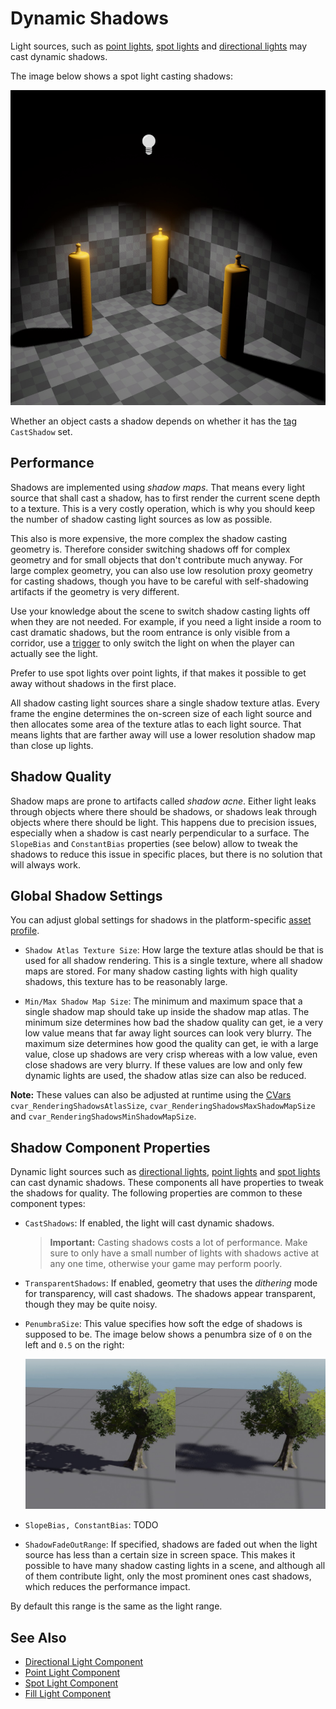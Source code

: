 # Dynamic Shadows

Light sources, such as [point lights](point-light-component.md), [spot lights](spot-light-component.md) and [directional lights](directional-light-component.md) may cast dynamic shadows.

The image below shows a spot light casting shadows:

![Spot Light](media/spot-light.jpg)

Whether an object casts a shadow depends on whether it has the [tag](../../projects/tags.md) `CastShadow` set.

## Performance

Shadows are implemented using *shadow maps*. That means every light source that shall cast a shadow, has to first render the current scene depth to a texture. This is a very costly operation, which is why you should keep the number of shadow casting light sources as low as possible.

This also is more expensive, the more complex the shadow casting geometry is. Therefore consider switching shadows off for complex geometry and for small objects that don't contribute much anyway. For large complex geometry, you can also use low resolution proxy geometry for casting shadows, though you have to be careful with self-shadowing artifacts if the geometry is very different.

Use your knowledge about the scene to switch shadow casting lights off when they are not needed. For example, if you need a light inside a room to cast dramatic shadows, but the room entrance is only visible from a corridor, use a [trigger](../../physics/jolt/actors/jolt-trigger-component.md) to only switch the light on when the player can actually see the light.

Prefer to use spot lights over point lights, if that makes it possible to get away without shadows in the first place.

All shadow casting light sources share a single shadow texture atlas. Every frame the engine determines the on-screen size of each light source and then allocates some area of the texture atlas to each light source. That means lights that are farther away will use a lower resolution shadow map than close up lights.

## Shadow Quality

Shadow maps are prone to artifacts called *shadow acne*. Either light leaks through objects where there should be shadows, or shadows leak through objects where there should be light. This happens due to precision issues, especially when a shadow is cast nearly perpendicular to a surface. The `SlopeBias` and `ConstantBias` properties (see below) allow to tweak the shadows to reduce this issue in specific places, but there is no solution that will always work.

## Global Shadow Settings

You can adjust global settings for shadows in the platform-specific [asset profile](../../assets/asset-profiles.md).

* `Shadow Atlas Texture Size`: How large the texture atlas should be that is used for all shadow rendering. This is a single texture, where all shadow maps are stored. For many shadow casting lights with high quality shadows, this texture has to be reasonably large.

* `Min/Max Shadow Map Size`: The minimum and maximum space that a single shadow map should take up inside the shadow map atlas. The minimum size determines how bad the shadow quality can get, ie a very low value means that far away light sources can look very blurry. The maximum size determines how good the quality can get, ie with a large value, close up shadows are very crisp whereas with a low value, even close shadows are very blurry. If these values are low and only few dynamic lights are used, the shadow atlas size can also be reduced.

**Note:** These values can also be adjusted at runtime using the [CVars](../../debugging/cvars.md) `cvar_RenderingShadowsAtlasSize`, `cvar_RenderingShadowsMaxShadowMapSize` and `cvar_RenderingShadowsMinShadowMapSize`.

## Shadow Component Properties

Dynamic light sources such as [directional lights](directional-light-component.md), [point lights](point-light-component.md) and [spot lights](spot-light-component.md) can cast dynamic shadows. These components all have properties to tweak the shadows for quality. The following properties are common to these component types:

* `CastShadows`: If enabled, the light will cast dynamic shadows.

  > **Important:**
  > Casting shadows costs a lot of performance. Make sure to only have a small number of lights with shadows active at any one time, otherwise your game may perform poorly.

* `TransparentShadows`: If enabled, geometry that uses the *dithering* mode for transparency, will cast shadows. The shadows appear transparent, though they may be quite noisy.

* `PenumbraSize`: This value specifies how soft the edge of shadows is supposed to be. The image below shows a penumbra size of `0` on the left and `0.5` on the right:

  ![Penumbra Size](media/penumbra.jpg)

* `SlopeBias, ConstantBias`: TODO

* `ShadowFadeOutRange`: If specified, shadows are faded out when the light source has less than a certain size in screen space. This makes it possible to have many shadow casting lights in a scene, and although all of them contribute light, only the most prominent ones cast shadows, which reduces the performance impact.

By default this range is the same as the light range.

## See Also

* [Directional Light Component](directional-light-component.md)
* [Point Light Component](point-light-component.md)
* [Spot Light Component](spot-light-component.md)
* [Fill Light Component](fill-light-component.md)
